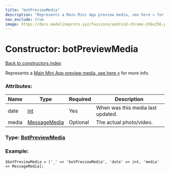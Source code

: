 ```yaml
---
title: "botPreviewMedia"
description: "Represents a Main Mini App preview media, see here » for more info."
nav_exclude: true
image: https://docs.madelineproto.xyz/favicons/android-chrome-256x256.png
---
```

# Constructor: botPreviewMedia  
[Back to constructors index](/API_docs/constructors/index.html)



Represents a [Main Mini App preview media, see here »](https://core.telegram.org/api/bots/webapps#main-mini-app-previews) for more info.

### Attributes:

| Name     |    Type       | Required | Description |
|----------|---------------|----------|-------------|
|date|[int](/API_docs/types/int.html) | Yes|When was this media last updated.|
|media|[MessageMedia](/API_docs/types/MessageMedia.html) | Optional|The actual photo/video.|



### Type: [BotPreviewMedia](/API_docs/types/BotPreviewMedia.html)


### Example:

```
$botPreviewMedia = ['_' => 'botPreviewMedia', 'date' => int, 'media' => MessageMedia];
```  
